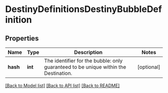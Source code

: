# DestinyDefinitionsDestinyBubbleDefinition

## Properties
Name | Type | Description | Notes
------------ | ------------- | ------------- | -------------
**hash** | **int** | The identifier for the bubble: only guaranteed to be unique within the Destination. | [optional] 

[[Back to Model list]](../README.md#documentation-for-models) [[Back to API list]](../README.md#documentation-for-api-endpoints) [[Back to README]](../README.md)



